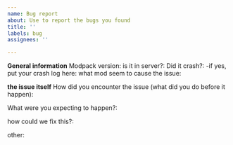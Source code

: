 ```yaml
---
name: Bug report
about: Use to report the bugs you found
title: ''
labels: bug
assignees: ''

---
```


**General information**
Modpack version:
is it in server?:
Did it crash?:
 -if yes, put your crash log here:
what mod seem to cause the issue:

**the issue itself**
How did you encounter the issue (what did you do before it happen):




What were you expecting to happen?:




how could we fix this?:



other:
